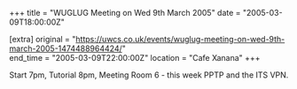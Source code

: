 +++
title = "WUGLUG Meeting on Wed 9th March 2005"
date = "2005-03-09T18:00:00Z"

[extra]
original = "https://uwcs.co.uk/events/wuglug-meeting-on-wed-9th-march-2005-1474488964424/"    
end_time = "2005-03-09T22:00:00Z"
location = "Cafe Xanana"
+++

Start 7pm, Tutorial 8pm, Meeting Room 6 - this week PPTP and the ITS VPN.

